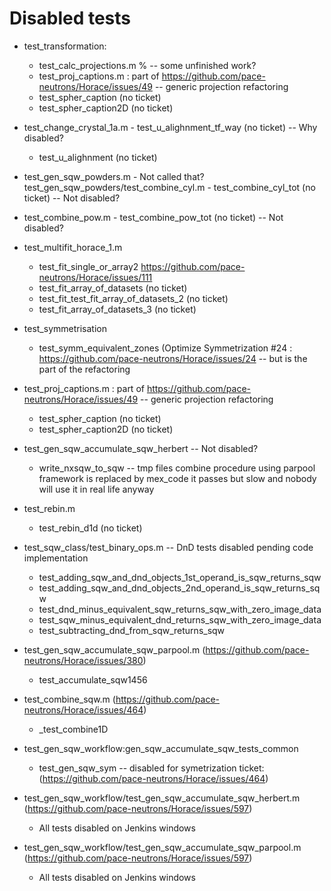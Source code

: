 # Disabled tests
- test_transformation:
    - test_calc_projections.m % -- some unfinished work?
    - test_proj_captions.m  : part of https://github.com/pace-neutrons/Horace/issues/49 --    generic projection refactoring
    - test_spher_caption (no ticket)
    - test_spher_caption2D (no ticket)

- test_change_crystal_1a.m
        - test_u_alighnment_tf_way (no ticket) -- Why disabled?
    - test_u_alighnment (no ticket)

- test_gen_sqw_powders.m - Not called that? test_gen_sqw_powders/test_combine_cyl.m
        - test_combine_cyl_tot (no ticket) -- Not disabled?

- test_combine_pow.m
        - test_combine_pow_tot (no ticket) -- Not disabled?

- test_multifit_horace_1.m
    - test_fit_single_or_array2 https://github.com/pace-neutrons/Horace/issues/111
    - test_fit_array_of_datasets (no ticket)
    - test_fit_test_fit_array_of_datasets_2 (no ticket)
    - test_fit_array_of_datasets_3 (no ticket)

- test_symmetrisation
    - test_symm_equivalent_zones (Optimize Symmetrization #24 : https://github.com/pace-neutrons/Horace/issues/24 -- but is the part of the refactoring

- test_proj_captions.m  : part of https://github.com/pace-neutrons/Horace/issues/49 -- generic projection refactoring
    - test_spher_caption (no ticket)
    - test_spher_caption2D (no ticket)

- test_gen_sqw_accumulate_sqw_herbert -- Not disabled?
    - write_nxsqw_to_sqw -- tmp files combine procedure using parpool framework is replaced by mex_code
                            it passes but slow and nobody will use it in real life anyway

- test_rebin.m
    - test_rebin_d1d (no ticket)

- test_sqw_class/test_binary_ops.m -- DnD tests disabled pending code implementation
    - test_adding_sqw_and_dnd_objects_1st_operand_is_sqw_returns_sqw
    - test_adding_sqw_and_dnd_objects_2nd_operand_is_sqw_returns_sqw
    - test_dnd_minus_equivalent_sqw_returns_sqw_with_zero_image_data
    - test_sqw_minus_equivalent_dnd_returns_sqw_with_zero_image_data
    - test_subtracting_dnd_from_sqw_returns_sqw

- test_gen_sqw_accumulate_sqw_parpool.m (https://github.com/pace-neutrons/Horace/issues/380)
    - test_accumulate_sqw1456
    
- test_combine_sqw.m  (https://github.com/pace-neutrons/Horace/issues/464)
    - _test_combine1D

-  test_gen_sqw_workflow:gen_sqw_accumulate_sqw_tests_common
    - test_gen_sqw_sym  -- disabled for symetrization ticket: (https://github.com/pace-neutrons/Horace/issues/464)

- test_gen_sqw_workflow/test_gen_sqw_accumulate_sqw_herbert.m (https://github.com/pace-neutrons/Horace/issues/597)
    - All tests disabled on Jenkins windows

- test_gen_sqw_workflow/test_gen_sqw_accumulate_sqw_parpool.m (https://github.com/pace-neutrons/Horace/issues/597)
    - All tests disabled on Jenkins windows
